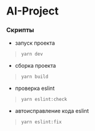 # AI-Project

### Скрипты
- запуск проекта
>```md
>yarn dev
>```
- сборка проекта
>```md
>yarn build
>```
- проверка eslint
>```md
>yarn eslint:check
>```
- автоисправление кода eslint
>```md
>yarn eslint:fix
>```